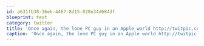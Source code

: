 ```yaml
---
id: a631fb38-36eb-4467-8d15-028e34d6843f
blueprint: text
category: twitter
title: 'Once again, the lone PC guy in an Apple world http://twitpic.com/4ep5s7 #mcv #outnumbered'
caption: 'Once again, the lone PC guy in an Apple world http://twitpic.com/4ep5s7 <span class="hashtag hashtag_local">#<a href="http://tweettemp.darylchymko.ca/?tag=mcv">mcv</a> <span class="hashtag hashtag_local">#<a href="http://tweettemp.darylchymko.ca/?tag=outnumbered">outnumbered</a>'
---
```

